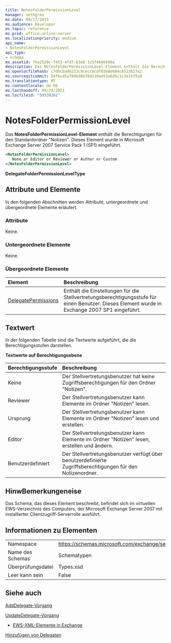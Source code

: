 ```yaml
---
title: NotesFolderPermissionLevel
manager: sethgros
ms.date: 09/17/2015
ms.audience: Developer
ms.topic: reference
ms.prod: office-online-server
ms.localizationpriority: medium
api_name:
- NotesFolderPermissionLevel
api_type:
- schema
ms.assetid: 76a2520c-f453-4fd7-b3eb-1c5f4666680a
description: Das NotesFolderPermissionLevel-Element enthält die Berechtigungen für den Standardordner "Notizen". Dieses Element wurde in Microsoft Exchange Server 2007 Service Pack 1 (SP1) eingeführt.
ms.openlocfilehash: c7dbcbad6213c9ceccbcdf03b8e684c8523627e2
ms.sourcegitcommit: 54f6cd5a704b36b76d110ee53a6d6c1c3e15f5a9
ms.translationtype: MT
ms.contentlocale: de-DE
ms.lasthandoff: 09/24/2021
ms.locfileid: "59539262"
---
```

# <a name="notesfolderpermissionlevel"></a>NotesFolderPermissionLevel

Das **NotesFolderPermissionLevel-Element** enthält die Berechtigungen für den Standardordner "Notizen". Dieses Element wurde in Microsoft Exchange Server 2007 Service Pack 1 (SP1) eingeführt. 
  
```xml
<NotesFolderPermissionLevel>
   None or Editor or Reviewer or Author or Custom
</NotesFolderPermissionLevel>
```

 **DelegateFolderPermissionLevelType**
## <a name="attributes-and-elements"></a>Attribute und Elemente

In den folgenden Abschnitten werden Attribute, untergeordnete und übergeordnete Elemente erläutert.
  
### <a name="attributes"></a>Attribute

Keine.
  
### <a name="child-elements"></a>Untergeordnete Elemente

Keine.
  
### <a name="parent-elements"></a>Übergeordnete Elemente

|**Element**|**Beschreibung**|
|:-----|:-----|
|[DelegatePermissions](delegatepermissions.md) <br/> |Enthält die Einstellungen für die Stellvertretungsberechtigungsstufe für einen Benutzer. Dieses Element wurde in Exchange 2007 SP1 eingeführt.  <br/> |
   
## <a name="text-value"></a>Textwert

In der folgenden Tabelle sind die Textwerte aufgeführt, die die Berechtigungsstufen darstellen.
  
**Textwerte auf Berechtigungsebene**

|**Berechtigungsstufe**|**Beschreibung**|
|:-----|:-----|
|Keine  <br/> |Der Stellvertretungsbenutzer hat keine Zugriffsberechtigungen für den Ordner "Notizen".  <br/> |
|Reviewer  <br/> |Der Stellvertretungsbenutzer kann Elemente im Ordner "Notizen" lesen.  <br/> |
|Ursprung  <br/> |Der Stellvertretungsbenutzer kann Elemente im Ordner "Notizen" lesen und erstellen.  <br/> |
|Editor  <br/> |Der Stellvertretungsbenutzer kann Elemente im Ordner "Notizen" lesen, erstellen und ändern.  <br/> |
|Benutzerdefiniert  <br/> |Der Stellvertretungsbenutzer verfügt über benutzerdefinierte Zugriffsberechtigungen für den Notizenordner.  <br/> |
   
## <a name="remarks"></a>HinwBemerkungeneise

Das Schema, das dieses Element beschreibt, befindet sich im virtuellen EWS-Verzeichnis des Computers, der Microsoft Exchange Server 2007 mit installierter Clientzugriff-Serverrolle ausführt.
  
## <a name="element-information"></a>Informationen zu Elementen

|||
|:-----|:-----|
|Namespace  <br/> |https://schemas.microsoft.com/exchange/services/2006/types  <br/> |
|Name des Schemas  <br/> |Schematypen  <br/> |
|Überprüfungsdatei  <br/> |Types.xsd  <br/> |
|Leer kann sein  <br/> |False  <br/> |
   
## <a name="see-also"></a>Siehe auch



[AddDelegate-Vorgang](adddelegate-operation.md)
  
[UpdateDelegate-Vorgang](updatedelegate-operation.md)


- [EWS-XML-Elemente in Exchange](ews-xml-elements-in-exchange.md)


[Hinzufügen von Delegaten](https://msdn.microsoft.com/library/3a744150-66a3-4a13-9433-793603ba5038%28Office.15%29.aspx)

